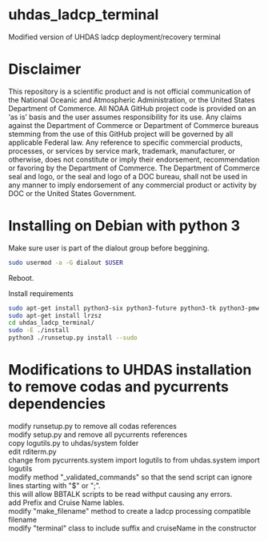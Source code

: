 # uhdas_ladcp_terminal
Modified version of UHDAS ladcp deployment/recovery terminal



Disclaimer
==========
This repository is a scientific product and is not official communication of the National Oceanic and
Atmospheric Administration, or the United States Department of Commerce. All NOAA GitHub project code is
provided on an ‘as is’ basis and the user assumes responsibility for its use. Any claims against the Department of
Commerce or Department of Commerce bureaus stemming from the use of this GitHub project will be governed
by all applicable Federal law. Any reference to specific commercial products, processes, or services by service
mark, trademark, manufacturer, or otherwise, does not constitute or imply their endorsement, recommendation or
favoring by the Department of Commerce. The Department of Commerce seal and logo, or the seal and logo of a
DOC bureau, shall not be used in any manner to imply endorsement of any commercial product or activity by
DOC or the United States Government.

# Installing on Debian with python 3
Make sure user is part of the dialout group before beggining.

```bash
sudo usermod -a -G dialout $USER
```
Reboot.

Install requirements 
```bash
sudo apt-get install python3-six python3-future python3-tk python3-pmw python3-numpy
sudo apt-get install lrzsz
cd uhdas_ladcp_terminal/
sudo -E ./install
python3 ./runsetup.py install --sudo
```

# Modifications to UHDAS installation to remove codas and pycurrents dependencies 
modify runsetup.py to remove all codas references</br>
modify setup.py and remove all pycurrents references</br>
copy logutils.py to uhdas/system folder</br>
edit rditerm.py</br>
    change from pycurrents.system import logutils to from uhdas.system import logutils</br>
    modify method "_validated_commands" so that the send script can ignore lines starting with "$" or ";".</br>
    this will allow BBTALK scripts to be read withput causing any errors.</br>
    add Prefix and Cruise Name lables.</br>
    modify "make_filename" method to create a ladcp processing compatible filename</br>
    modify "terminal" class to include suffix and cruiseName in the constructor</br>





